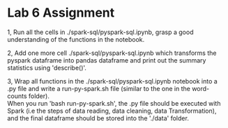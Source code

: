 # Lab 6 Assignment

1, Run all the cells in ./spark-sql/pyspark-sql.ipynb, grasp a good understanding of the functions in the notebook.

2, Add one more cell ./spark-sql/pyspark-sql.ipynb which transforms the pyspark dataframe into pandas dataframe and print out the summary statistics using 'describe()'.

3, Wrap all functions in the ./spark-sql/pyspark-sql.ipynb notebook into a .py file and write a run-py-spark.sh file (similar to the one in the word-counts folder). \
When you run 'bash run-py-spark.sh', the .py file should be executed with Spark (i.e the steps of data reading, data cleaning, data Transformation), and the final dataframe should be stored into the './data' folder.

